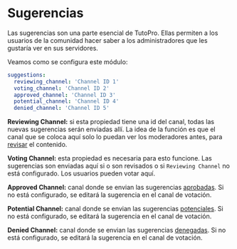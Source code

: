 # Sugerencias

Las sugerencias son una parte esencial de TutoPro. Ellas permiten a los usuarios de la comunidad hacer saber a los administradores que les gustaría ver en sus servidores.

Veamos como se configura este módulo:

```yaml
suggestions:
  reviewing_channel: 'Channel ID 1'
  voting_channel: 'Channel ID 2'
  approved_channel: 'Channel ID 3'
  potential_channel: 'Channel ID 4'
  denied_channel: 'Channel ID 5'
```

**Reviewing Channel:** si esta propiedad tiene una id del canal, todas las nuevas sugerencias serán enviadas allí. La idea de la función es que el canal que se coloca aquí solo lo puedan ver los moderadores antes, para [revisar](sugerencias.md) el contenido.

**Voting Channel:** esta propiedad es necesaria para esto funcione. Las sugerencias son enviadas aquí si o son revisados o si `Reviewing Channel` no está configurado. Los usuarios pueden votar aquí.

**Approved Channel:** canal donde se envian las sugerencias [aprobadas](sugerencias.md). Si no está configurado, se editará la sugerencia en el canal de votación.

**Potential Channel:** canal donde se envian las sugerencias [potenciales](sugerencias.md). Si no está configurado, se editará la sugerencia en el canal de votación.

**Denied Channel:** canal donde se envian las sugerencias [denegadas](sugerencias.md). Si no está configurado, se editará la sugerencia en el canal de votación.
